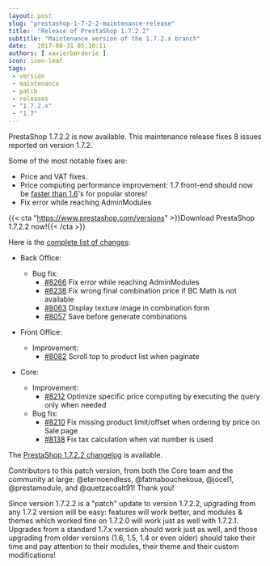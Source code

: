 ```yaml
---
layout: post
slug: "prestashop-1-7-2-2-maintenance-release"
title:  "Release of PrestaShop 1.7.2.2"
subtitle: "Maintenance version of the 1.7.2.x branch"
date:   2017-08-31 05:10:11
authors: [ xavierborderie ]
icon: icon-leaf
tags:
 - version
 - maintenance
 - patch
 - releases
 - "1.7.2.x"
 - "1.7"
---
```


PrestaShop 1.7.2.2 is now available. This maintenance release fixes 8 issues reported on version 1.7.2.

Some of the most notable fixes are:

* Price and VAT fixes.
* Price computing performance improvement: 1.7 front-end should now be [faster than 1.6](https://github.com/PrestaShop/PrestaShop/pull/8212#issuecomment-319479574)'s for popular stores!
* Fix error while reaching AdminModules

{{< cta "https://www.prestashop.com/versions" >}}Download PrestaShop 1.7.2.2 now!{{< /cta >}}

Here is the [complete list of changes](https://github.com/PrestaShop/PrestaShop/pulls?utf8=%E2%9C%93&q=is%3Apr%20milestone%3A1.7.2.2):

- Back Office:
  - Bug fix:
    - [#8266](https://github.com/PrestaShop/PrestaShop/pull/8266) Fix error while reaching AdminModules
    - [#8238](https://github.com/PrestaShop/PrestaShop/pull/8238) Fix wrong final combination price if BC Math is not available
    - [#8063](https://github.com/PrestaShop/PrestaShop/pull/8063) Display texture image in combination form
    - [#8057](https://github.com/PrestaShop/PrestaShop/pull/8057) Save before generate combinations

- Front Office:
  - Improvement:
    - [#8082](https://github.com/PrestaShop/PrestaShop/pull/8082) Scroll top to product list when paginate

- Core:
  - Improvement:
    - [#8212](https://github.com/PrestaShop/PrestaShop/pull/8212) Optimize specific price computing by executing the query only when needed
  - Bug fix:
    - [#8210](https://github.com/PrestaShop/PrestaShop/pull/8210) Fix missing product limit/offset when ordering by price on Sale page
    - [#8138](https://github.com/PrestaShop/PrestaShop/pull/8138) Fix tax calculation when vat number is used

The [PrestaShop 1.7.2.2 changelog](https://download.prestashop.com/download/releases/changelog_1.7.2.2.txt) is available.

Contributors to this patch version, from both the Core team and the community at large: @eternoendless, @fatmabouchekoua, @jocel1, @prestamodule, and @quetzacoalt91! Thank you!

Since version 1.7.2.2 is a "patch" update to version 1.7.2.2, upgrading from any 1.7.2 version will be easy: features will work better, and modules & themes which worked fine on 1.7.2.0 will work just as well with 1.7.2.1.<br/>
Upgrades from a standard 1.7.x version should work just as well, and those upgrading from older versions (1.6, 1.5, 1.4 or even older) should take their time and pay attention to their modules, their theme and their custom modifications!
